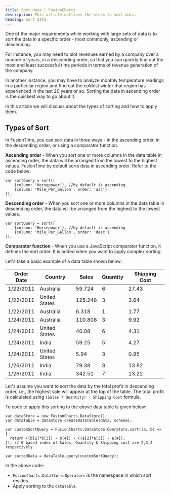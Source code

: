 ```yaml
---
title: Sort data | FusionCharts
description: This article outlines the steps to sort data.
heading: Sort data
---
```


One of the major requirements while working with large sets of data is to sort the data in a specific order - most commonly, ascending or descending. 

For instance, you may need to plot revenues earned by a company over a number of years, in a descending order, so that you can quickly find out the most and least successful time periods in terms of revenue generation of the company. 

In another instance, you may have to analyze monthly temperature readings in a particular region and find out the coldest winter that region has experienced in the last 20 years or so. Sorting the data in ascending order is the quickest way to go about it. 

In this article we will discuss about the types of sorting and how to apply them.

## Types of Sort

In FusionTime, you can sort data in three ways - in the ascending order, in the descending order, or using a comparator function.

**Ascending order** - When you sort one or more columns in the data table in ascending order, the data will be arranged from the lowest to the highest values. FusionTime by default sorts data in ascending order. Refer to the code below:

```
var sortQuery = sort([
	{column: 'Horsepower'}, //by default is ascending
	{column: 'Mile_Per_Gallon', order: 'asc'}	
]);
```

**Descending order** - When you sort one or more columns in the data table in descending order, the data will be arranged from the highest to the lowest values.

```
var sortQuery = sort([
	{column: 'Horsepower'}, //by default is ascending
	{column: 'Mile_Per_Gallon', order: 'desc'}	
]);
```

**Comparator function** - When you use a JavaScript comparator function, it defines the sort order. It is added when you want to apply complex sorting.

Let's take a basic example of a data table shown below:

Order Date | Country | Sales | Quantity | Shipping Cost
---|---|---|---|--- 
1/22/2011 | Australia | 59.724 | 6 | 27.43
1/22/2011 | United States | 125.248 | 3 | 3.64 
1/22/2011 | Australia | 6.318 | 1 | 1.77
1/24/2011 | Australia | 110.808 | 3 | 9.92 
1/24/2011 | United States | 40.08 | 6 | 4.31 
1/24/2011 | India | 59.25 | 5 | 4.27 
1/24/2011 | United States | 5.94 | 3 | 0.95 
1/26/2011 | India | 79.38 | 3 | 13.82 
1/26/2011 | India | 342.51 | 7 | 13.22

Let's assume you want to sort the data by the total profit in descending order, i.e., the highest sale will appear at the top of the table. The total profit is calculated using `(Sales * Quantity) - Shipping Cost` formula.

To code to apply this sorting to the above data table is given below:

```
var dataStore = new FusionCharts.DataStore();
var dataTable = dataStore.createDataTable(data, schema);

var customSortQuery = FusionCharts.DataStore.Operators.sort((a, b) => {
  return ((b[2]*b[3]) - b[4]) - ((a[2]*a[3]) - a[4]);
}); // 0 based index of Sales, Quantity & Shipping cost are 2,3,4 respectively

var sortedData = dataTable.query(customSortQuery);
```

In the above code:

* `FusionCharts.DataStore.Operators` is the namespace in which sort resides.
* Apply sorting to the `dataTable`.